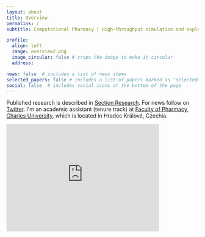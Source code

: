 ```yaml
---
layout: about
title: Overview
permalink: /
subtitle: Computational Pharmacy | High-throughput simulation and explainable machine learning of drug-protein interactions.

profile:
  align: left
  image: overview2.png
  image_circular: false # crops the image to make it circular
  address: 

news: false  # includes a list of news items
selected_papers: false # includes a list of papers marked as "selected={true}"
social: false  # includes social icons at the bottom of the page
---
```



Published research is described in [Section Research](projects). For news follow on [Twitter](https://twitter.com/HruskaEugen). I'm an academic assistant (tenure track) at [Faculty of Pharmacy, Charles University](https://portal.faf.cuni.cz/Profile/Hruska-Eugen/), which is located in Hradec Králové, Czechia. 
<iframe style="border:none" src="https://en.frame.mapy.cz/s/jogaconenu" width="400" height="280" frameborder="0"></iframe>